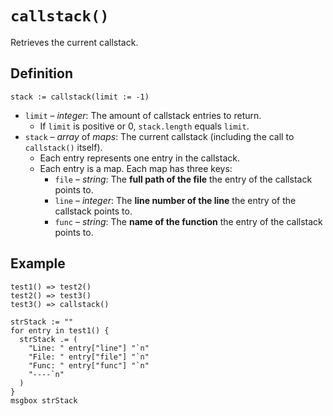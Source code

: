 # `callstack()`
Retrieves the current callstack.

## Definition
```autohotkey
stack := callstack(limit := -1)
```
* `limit` – _integer_: The amount of callstack entries to return.
  * If `limit` is positive or 0, `stack.length` equals `limit`.
* `stack` – _array_ of _maps_: The current callstack (including the call to `callstack()` itself).
  * Each entry represents one entry in the callstack.
  * Each entry is a map. Each map has three keys:
    * `file` – _string_: The **full path of the file** the entry of the callstack points to.
    * `line` – _integer_: The **line number of the line** the entry of the callstack points to.
    * `func` – _string_: The **name of the function** the entry of the callstack points to.

## Example
```
test1() => test2()
test2() => test3()
test3() => callstack()

strStack := ""
for entry in test1() {
  strStack .= (
    "Line: " entry["line"] "`n"
    "File: " entry["file"] "`n"
    "Func: " entry["func"] "`n"
    "----`n"
  )
}
msgbox strStack
```

